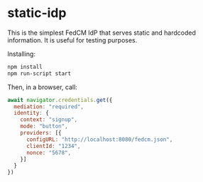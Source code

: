# static-idp

This is the simplest FedCM IdP that serves static and hardcoded information. It is useful for testing purposes.

Installing:

```bash
npm install
npm run-script start
```

Then, in a browser, call:

```javascript
await navigator.credentials.get({
  mediation: "required",
  identity: {
    context: "signup",
    mode: "button",
    providers: [{
      configURL: "http://localhost:8080/fedcm.json",
      clientId: "1234",
      nonce: "5678",
    }]
  } 
})
```
